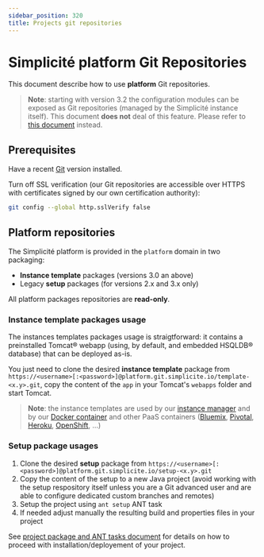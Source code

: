 ```yaml
---
sidebar_position: 320
title: Projects git repositories
---
```


Simplicité platform Git Repositories
===========================================

This document describe how to use **platform** Git repositories.

> **Note**: starting with version 3.2 the configuration modules can be exposed as Git repositories (managed by the Simplicité instance itself).
> This document **does not** deal of this feature. Please refer to [this document](/lesson/docs/integration/git-repositories) instead.

Prerequisites
-------------

Have a recent [Git](http://git-scm.com/) version installed.

Turn off SSL verification (our Git repositories are accessible over HTTPS with certificates signed by our own certification authority):

```bash
git config --global http.sslVerify false
```

Platform repositories
---------------------

The Simplicité platform is provided in the `platform` domain in two packaging:

- **Instance template** packages (versions 3.0 an above)
- Legacy **setup** packages (for versions 2.x and 3.x only)

All platform packages repositories are **read-only**.

### Instance template packages usage

The instances templates packages usage is straigtforward: it contains a preinstalled Tomcat&reg; webapp (using, by default, and embedded HSQLDB&reg; database) that can be deployed as-is.

You just need to clone the desired **instance template** package from `https://<username>[:<password>]@platform.git.simplicite.io/template-<x.y>.git`,
copy the content of the `app` in your Tomcat's `webapps` folder and start Tomcat.

> **Note**: the instance templates are used by our [instance manager](https:/lesson/docs/misc/manager) and by our [Docker container](/lesson/docs/operation/docker)
> and other PaaS containers ([Bluemix](/lesson/docs/misc/cloudfoundry-bluemix), [Pivotal](/lesson/docs/misc/cloudfoundry-pivotal), [Heroku](/lesson/docs/operation/heroku), [OpenShift](/lesson/docs/operation/openshift), ...)

### Setup package usages

1. Clone the desired **setup** package from `https://<username>[:<password>]@platform.git.simplicite.io/setup-<x.y>.git`
2. Copy the content of the setup to a new Java project (avoid working with the setup respository itself unless you are a Git advanced user and are able to configure dedicated custom branches and remotes)
4. Setup the project using `ant setup` ANT task
3. If needed adjust manually the resulting build and properties files in your project

See [project package and ANT tasks document](/lesson/docs/misc/project-package-and-ant-tasks) for details on how to proceed with installation/deployement of your project.

